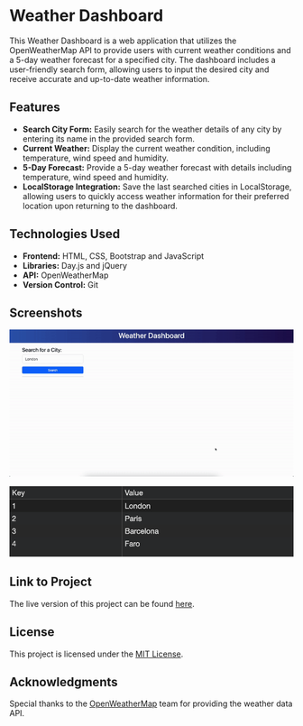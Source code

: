 # Weather Dashboard

This Weather Dashboard is a web application that utilizes the OpenWeatherMap API to provide users with current weather conditions and a 5-day weather forecast for a specified city. The dashboard includes a user-friendly search form, allowing users to input the desired city and receive accurate and up-to-date weather information.

## Features

- **Search City Form:** Easily search for the weather details of any city by entering its name in the provided search form.
- **Current Weather:** Display the current weather condition, including temperature, wind speed and humidity.
- **5-Day Forecast:** Provide a 5-day weather forecast with details including temperature, wind speed and humidity.
- **LocalStorage Integration:** Save the last searched cities in LocalStorage, allowing users to quickly access weather information for their preferred location upon returning to the dashboard.

## Technologies Used

- **Frontend:** HTML, CSS, Bootstrap and JavaScript
- **Libraries:** Day.js and jQuery
- **API:** OpenWeatherMap 
- **Version Control:** Git

## Screenshots

![Home Page](./assets/images/Weather-Dashboard.gif)

![Home Page](./assets/images/localstorage.png)

## Link to Project

The live version of this project can be found [here](https://caseygirlyn.github.io/Weather-Dashboard/).

## License

This project is licensed under the [MIT License](LICENSE).

## Acknowledgments
Special thanks to the [OpenWeatherMap](https://openweathermap.org/) team for providing the weather data API.